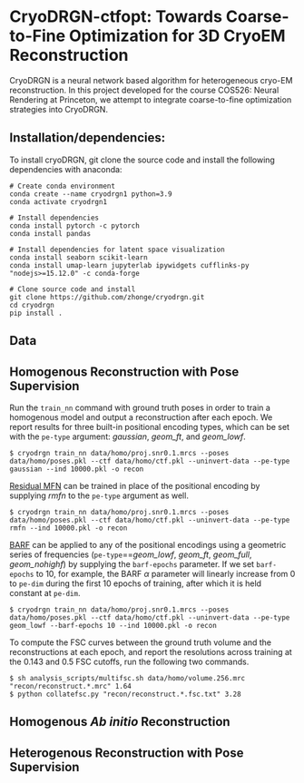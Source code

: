 # CryoDRGN-ctfopt: Towards Coarse-to-Fine Optimization for 3D CryoEM Reconstruction

CryoDRGN is a neural network based algorithm for heterogeneous cryo-EM reconstruction. In this project developed for the course COS526: Neural Rendering at Princeton, we attempt to integrate coarse-to-fine optimization strategies into CryoDRGN.

## Installation/dependencies:

To install cryoDRGN, git clone the source code and install the following dependencies with anaconda:

    # Create conda environment
    conda create --name cryodrgn1 python=3.9
    conda activate cryodrgn1

    # Install dependencies
    conda install pytorch -c pytorch
    conda install pandas

    # Install dependencies for latent space visualization
    conda install seaborn scikit-learn
    conda install umap-learn jupyterlab ipywidgets cufflinks-py "nodejs>=15.12.0" -c conda-forge

    # Clone source code and install
    git clone https://github.com/zhonge/cryodrgn.git
    cd cryodrgn
    pip install .

## Data

## Homogenous Reconstruction with Pose Supervision
Run the `train_nn` command with ground truth poses in order to train a homogenous model and output a reconstruction after each epoch. We report results for three built-in positional encoding types, which can be set with the `pe-type` argument: _gaussian_, _geom_ft_, and _geom_lowf_.
	
	$ cryodrgn train_nn data/homo/proj.snr0.1.mrcs --poses data/homo/poses.pkl --ctf data/homo/ctf.pkl --uninvert-data --pe-type gaussian --ind 10000.pkl -o recon

[Residual MFN](https://shekshaa.github.io/ResidualMFN/) can be trained in place of the positional encoding by supplying _rmfn_ to the `pe-type` argument as well.
	
	$ cryodrgn train_nn data/homo/proj.snr0.1.mrcs --poses data/homo/poses.pkl --ctf data/homo/ctf.pkl --uninvert-data --pe-type rmfn --ind 10000.pkl -o recon

[BARF](https://chenhsuanlin.bitbucket.io/bundle-adjusting-NeRF/) can be applied to any of the positional encodings using a geometric series of frequencies (`pe-type`==_geom_lowf_, _geom_ft_, _geom_full_, _geom_nohighf_) by supplying the `barf-epochs` parameter. If we set `barf-epochs` to 10, for example, the BARF $\alpha$ parameter will linearly increase from 0 to `pe-dim` during the first 10 epochs of training, after which it is held constant at `pe-dim`.

	$ cryodrgn train_nn data/homo/proj.snr0.1.mrcs --poses data/homo/poses.pkl --ctf data/homo/ctf.pkl --uninvert-data --pe-type geom_lowf --barf-epochs 10 --ind 10000.pkl -o recon

To compute the FSC curves between the ground truth volume and the reconstructions at each epoch, and report the resolutions across training at the 0.143 and 0.5 FSC cutoffs, run the following two commands.

	$ sh analysis_scripts/multifsc.sh data/homo/volume.256.mrc "recon/reconstruct.*.mrc" 1.64
	$ python collatefsc.py "recon/reconstruct.*.fsc.txt" 3.28

## Homogenous _Ab initio_ Reconstruction 

## Heterogenous Reconstruction with Pose Supervision


